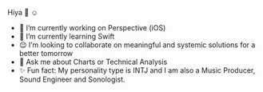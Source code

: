 Hiya 👋 ☺️ 
- 🔭 I’m currently working on Perspective (iOS)
- 🌱 I’m currently learning Swift
- 😌 I’m looking to collaborate on meaningful and systemic solutions for a better tomorrow
- 💬 Ask me about Charts or Technical Analysis
- ✨ Fun fact: My personality type is INTJ and I am also a Music Producer, Sound Engineer and Sonologist.
